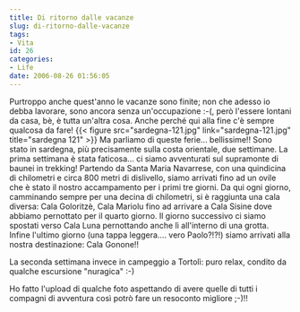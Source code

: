 ```yaml
---
title: Di ritorno dalle vacanze
slug: di-ritorno-dalle-vacanze
tags:
- Vita
id: 26
categories:
- Life
date: 2006-08-26 01:56:05
---
```


Purtroppo anche quest'anno le vacanze sono finite; non che adesso io debba lavorare, sono ancora senza un'occupazione :-(, però l'essere lontani da casa, bè, è tutta un'altra cosa. Anche perché qui alla fine c'è sempre qualcosa da fare! {{< figure src="sardegna-121.jpg" link="sardegna-121.jpg" title="sardegna 121" >}}
Ma parliamo di queste ferie... bellissime!! Sono stato in sardegna, più precisamente sulla costa orientale, due settimane. La prima settimana è stata faticosa... ci siamo avventurati sul supramonte di baunei in trekking! Partendo da Santa Maria Navarrese, con una quindicina di chilometri e circa 800 metri di dislivello, siamo arrivati fino ad un ovile che è stato il nostro accampamento per i primi tre giorni. Da qui ogni giorno, camminando sempre per una decina di chilometri, si è raggiunta una cala diversa: Cala Goloritzè, Cala Mariolu fino ad arrivare a Cala Sisine dove abbiamo pernottato per il quarto giorno. Il giorno successivo ci siamo spostati verso Cala Luna pernottando anche lì all'interno di una grotta. Infine l'ultimo giorno (una tappa leggera.... vero Paolo?!?!) siamo arrivati alla nostra destinazione: Cala Gonone!!

La seconda settimana invece in campeggio a Tortolì: puro relax, condito da qualche escursione "nuragica" :-)

Ho fatto l'upload di qualche foto aspettando di avere quelle di tutti i compagni di avventura così potrò fare un resoconto migliore ;-)!!
